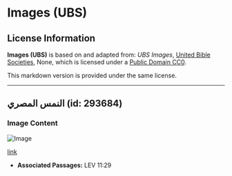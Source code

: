 # Images (UBS)

## License Information

**Images (UBS)** is based on and adapted from: _UBS Images_, [United Bible Societies](https://unitedbiblesocieties.org/), None, which is licensed under a [Public Domain CC0](https://creativecommons.org/public-domain/cc0/).

This markdown version is provided under the same license.



--------------------------------

## النمس المصري (id: 293684)

### Image Content

![Image](https://cdn.aquifer.bible/aquifer-content/resources/Media/WEB-0639_egyptian_mongoose.jpg)

[link](https://cdn.aquifer.bible/aquifer-content/resources/Media/WEB-0639_egyptian_mongoose.jpg)

* **Associated Passages:** LEV 11:29

